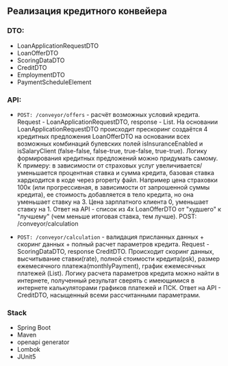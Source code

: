 ## Реализация кредитного конвейера

### DTO:
- LoanApplicationRequestDTO
- LoanOfferDTO
- ScoringDataDTO
- CreditDTO
- EmploymentDTO
- PaymentScheduleElement

### API:
- `POST: /conveyor/offers` - расчёт возможных условий кредита. Request - LoanApplicationRequestDTO, response - List<LoanOfferDTO>. 
  На основании LoanApplicationRequestDTO происходит прескоринг создаётся 4 кредитных предложения LoanOfferDTO 
  на основании всех возможных комбинаций булевских полей isInsuranceEnabled и isSalaryClient
  (false-false, false-true, true-false, true-true). Логику формирования кредитных предложений можно придумать самому. 
  К примеру: в зависимости от страховых услуг увеличивается/уменьшается процентная ставка и сумма кредита, 
  базовая ставка хардкодится в коде через property файл. Например цена страховки 100к 
  (или прогрессивная, в зависимости от запрошенной суммы кредита), ее стоимость добавляется в тело кредита, но она уменьшает ставку на 3. 
  Цена зарплатного клиента 0, уменьшает ставку на 1.
  Ответ на API - список из 4х LoanOfferDTO от "худшего" к "лучшему" (чем меньше итоговая ставка, тем лучше).
  POST: /conveyor/calculation

- `POST: /conveyor/calculation` - валидация присланных данных + скоринг данных + полный расчет параметров кредита. 
  Request - ScoringDataDTO, response CreditDTO. Происходит скоринг данных, высчитывание ставки(rate), 
  полной стоимости кредита(psk), размер ежемесячного платежа(monthlyPayment), график ежемесячных платежей 
  (List<PaymentScheduleElement>). Логику расчета параметров кредита можно найти в интернете, 
  полученный результат сверять с имеющимися в интернете калькуляторами графиков платежей и ПСК.
  Ответ на API - CreditDTO, насыщенный всеми рассчитанными параметрами.

### Stack

- Spring Boot
- Maven
- openapi generator
- Lombok
- JUnit5
